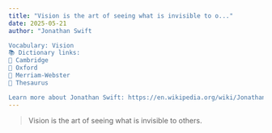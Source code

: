 ```yaml
---
title: "Vision is the art of seeing what is invisible to o..."
date: 2025-05-21
author: "Jonathan Swift

Vocabulary: Vision
📚 Dictionary links:
🔹 Cambridge
🔹 Oxford
🔹 Merriam-Webster
🔹 Thesaurus

Learn more about Jonathan Swift: https://en.wikipedia.org/wiki/Jonathan_Swift"
---
```


> Vision is the art of seeing what is invisible to others.
